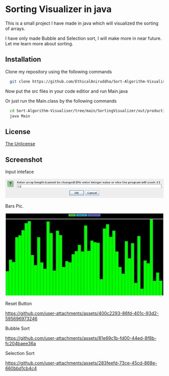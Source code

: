 
# Sorting Visualizer in java

This is a small project I have made in java which will visualized the sorting of arrays.

I have only made Bubble and Selection sort, I will make more in near future.
Let me learn more about sorting.



## Installation

Clone my repository using the following commands

```bash
  git clone https://github.com/EthicalAniruddha/Sort-Algorithm-Visualiser.git 
```

Now put the src files in your code editior and run Main.java

Or just run the Main.class by the following commands
```bash
  cd Sort-Algorithm-Visualiser/tree/main/SortingVisualizer/out/production/SortingVisualizer 
  java Main
```
## License

[The Unlicense](https://choosealicense.com/licenses/unlicense/)


## Screenshot

Input inteface

![Input](https://github.com/EthicalAniruddha/Sort-Algorithm-Visualiser/blob/0c2c4f72b3a6a804d5d86a8f61a8a2cbdcfd168e/Pic/Input.png)


Bars Pic.

![Bar](https://github.com/EthicalAniruddha/Sort-Algorithm-Visualiser/blob/0c2c4f72b3a6a804d5d86a8f61a8a2cbdcfd168e/Pic/Bars.png)


Reset Button

https://github.com/user-attachments/assets/400c2293-86fd-401c-93d2-595696973246


Bubble Sort

https://github.com/user-attachments/assets/81e69c1b-fd00-44ed-8f8b-fc204baee36a


Selection Sort

https://github.com/user-attachments/assets/283feefd-73ce-45cd-868e-660bbd1cb4c4
